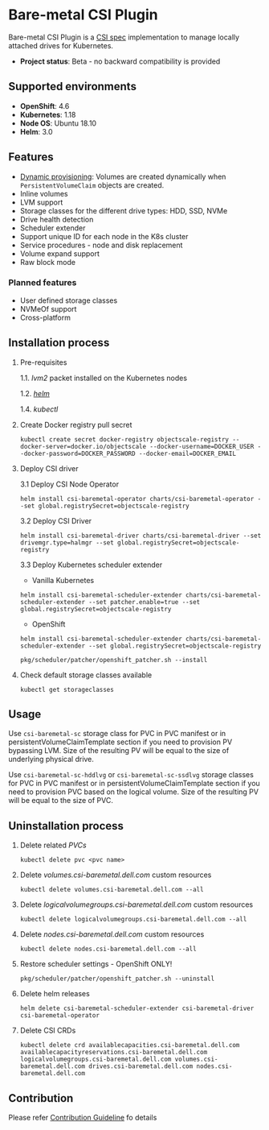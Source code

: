 Bare-metal CSI Plugin
=====================

Bare-metal CSI Plugin is a [CSI spec](https://github.com/container-storage-interface/spec) implementation to manage locally attached drives for Kubernetes.

- **Project status**: Beta - no backward compatibility is provided   

Supported environments
----------------------
- **OpenShift**: 4.6
- **Kubernetes**: 1.18
- **Node OS**: Ubuntu 18.10
- **Helm**: 3.0
  
Features
--------

- [Dynamic provisioning](https://kubernetes-csi.github.io/docs/external-provisioner.html): Volumes are created dynamically when `PersistentVolumeClaim` objects are created.
- Inline volumes
- LVM support
- Storage classes for the different drive types: HDD, SSD, NVMe
- Drive health detection
- Scheduler extender
- Support unique ID for each node in the K8s cluster
- Service procedures - node and disk replacement
- Volume expand support
- Raw block mode

### Planned features
- User defined storage classes
- NVMeOf support
- Cross-platform

Installation process
---------------------

1. Pre-requisites
 
    1.1. *lvm2* packet installed on the Kubernetes nodes  
        
    1.2. [*helm*](https://helm.sh/docs/intro/install/)
    
    1.4. *kubectl*

2. Create Docker registry pull secret

    ```kubectl create secret docker-registry objectscale-registry --docker-server=docker.io/objectscale --docker-username=DOCKER_USER --docker-password=DOCKER_PASSWORD --docker-email=DOCKER_EMAIL```

3. Deploy CSI driver
        
    3.1 Deploy CSI Node Operator 
    
    ```helm install csi-baremetal-operator charts/csi-baremetal-operator --set global.registrySecret=objectscale-registry```
    
    3.2 Deploy CSI Driver
    
    ```helm install csi-baremetal-driver charts/csi-baremetal-driver --set drivemgr.type=halmgr --set global.registrySecret=objectscale-registry```
    
    3.3 Deploy Kubernetes scheduler extender
    
    * Vanilla Kubernetes
    
    ```helm install csi-baremetal-scheduler-extender charts/csi-baremetal-scheduler-extender --set patcher.enable=true --set global.registrySecret=objectscale-registry```
    
    * OpenShift
    
    ```helm install csi-baremetal-scheduler-extender charts/csi-baremetal-scheduler-extender --set global.registrySecret=objectscale-registry```
    
    ```pkg/scheduler/patcher/openshift_patcher.sh --install```
    
4. Check default storage classes available

    ```kubectl get storageclasses```

Usage
------
 
Use `csi-baremetal-sc` storage class for PVC in PVC manifest or in persistentVolumeClaimTemplate section if you need to 
provision PV bypassing LVM. Size of the resulting PV will be equal to the size of underlying physical drive.

Use `csi-baremetal-sc-hddlvg` or `csi-baremetal-sc-ssdlvg` storage classes for PVC in PVC manifest or in 
persistentVolumeClaimTemplate section if you need to provision PVC based on the logical volume. Size of the resulting PV
will be equal to the size of PVC.

Uninstallation process
---------------------

1. Delete related _PVCs_

    ```kubectl delete pvc <pvc name>```

2. Delete _volumes.csi-baremetal.dell.com_ custom resources

    ```kubectl delete volumes.csi-baremetal.dell.com --all```
    
3. Delete _logicalvolumegroups.csi-baremetal.dell.com_ custom resources
    
    ```kubectl delete logicalvolumegroups.csi-baremetal.dell.com --all```
    
4. Delete _nodes.csi-baremetal.dell.com_ custom resources

    ```kubectl delete nodes.csi-baremetal.dell.com --all```
    
5. Restore scheduler settings - OpenShift ONLY!
    
    ```pkg/scheduler/patcher/openshift_patcher.sh --uninstall```
    
6. Delete helm releases

    ```helm delete csi-baremetal-scheduler-extender csi-baremetal-driver csi-baremetal-operator```

7. Delete CSI CRDs

    ```kubectl delete crd availablecapacities.csi-baremetal.dell.com availablecapacityreservations.csi-baremetal.dell.com logicalvolumegroups.csi-baremetal.dell.com volumes.csi-baremetal.dell.com drives.csi-baremetal.dell.com nodes.csi-baremetal.dell.com```

Contribution
------
Please refer [Contribution Guideline](https://github.com/dell/csi-baremetal/blob/master/docs/CONTRIBUTING.md) fo details
